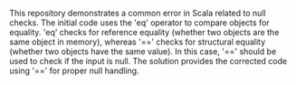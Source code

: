 This repository demonstrates a common error in Scala related to null checks.  The initial code uses the 'eq' operator to compare objects for equality.  'eq' checks for reference equality (whether two objects are the same object in memory), whereas '==' checks for structural equality (whether two objects have the same value). In this case, '==' should be used to check if the input is null. The solution provides the corrected code using '==' for proper null handling.
